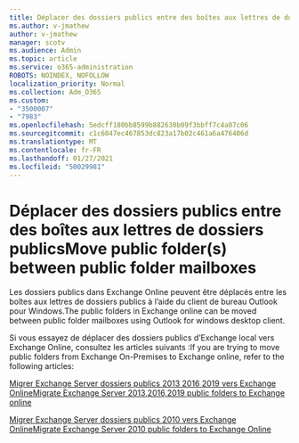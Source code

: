 ```yaml
---
title: Déplacer des dossiers publics entre des boîtes aux lettres de dossiers publics
ms.author: v-jmathew
author: v-jmathew
manager: scotv
ms.audience: Admin
ms.topic: article
ms.service: o365-administration
ROBOTS: NOINDEX, NOFOLLOW
localization_priority: Normal
ms.collection: Adm_O365
ms.custom:
- "3500007"
- "7983"
ms.openlocfilehash: 5edcff180bb8599b882630b09f3bbff7c4a07c06
ms.sourcegitcommit: c1c6047ec467853dc823a17b02c461a6a476406d
ms.translationtype: MT
ms.contentlocale: fr-FR
ms.lasthandoff: 01/27/2021
ms.locfileid: "50029981"
---
```

# <a name="move-public-folders-between-public-folder-mailboxes"></a><span data-ttu-id="e150c-102">Déplacer des dossiers publics entre des boîtes aux lettres de dossiers publics</span><span class="sxs-lookup"><span data-stu-id="e150c-102">Move public folder(s) between public folder mailboxes</span></span>

<span data-ttu-id="e150c-103">Les dossiers publics dans Exchange Online peuvent être déplacés entre les boîtes aux lettres de dossiers publics à l’aide du client de bureau Outlook pour Windows.</span><span class="sxs-lookup"><span data-stu-id="e150c-103">The public folders in Exchange online can be moved between public folder mailboxes using Outlook for windows desktop client.</span></span>

<span data-ttu-id="e150c-104">Si vous essayez de déplacer des dossiers publics d’Exchange local vers Exchange Online, consultez les articles suivants :</span><span class="sxs-lookup"><span data-stu-id="e150c-104">If you are trying to move public folders from Exchange On-Premises to Exchange online, refer to the following articles:</span></span>

[<span data-ttu-id="e150c-105">Migrer Exchange Server dossiers publics 2013 2016 2019 vers Exchange Online</span><span class="sxs-lookup"><span data-stu-id="e150c-105">Migrate Exchange Server 2013,2016,2019 public folders to Exchange online</span></span>](https://aka.ms/ModernPFToEXO)

[<span data-ttu-id="e150c-106">Migrer Exchange Server dossiers publics 2010 vers Exchange Online</span><span class="sxs-lookup"><span data-stu-id="e150c-106">Migrate Exchange Server 2010 public folders to Exchange Online</span></span>](https://aka.ms/LegacyPFToEXO)
